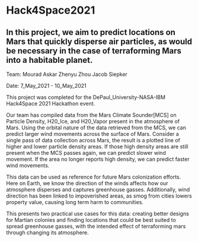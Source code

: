 # Hack4Space2021
## In this project, we aim to predict locations on Mars that quickly disperse air particles, as would be necessary in the case of terraforming Mars into a habitable planet.

Team:
  Mourad Askar
  Zhenyu Zhou
  Jacob Siepker

Date: 7_May_2021 - 10_May_2021

This project was completed for the DePaul_University-NASA-IBM Hack4Space 2021 Hackathon event.

Our team has compiled data from the Mars Climate Sounder[MCS] on Particle Density, H20_Ice, and H20_Vapor present in the atmosphere of Mars.
Using the orbital nature of the data retrieved from the MCS, we can predict larger wind movements across the surface of Mars.  Consider a
single pass of data collection across Mars, the result is a plotted line of higher and lower particle density areas.  If those high density
areas are still present when the MCS passes again, we can predict slower wind movement.  If the area no longer reports high density, we can
predict faster wind movements.

This data can be used as reference for future Mars colonization efforts.  Here on Earth, we know the direction of the winds affects how our
atmosphere disperses and captures greenhouse gasses.  Additionally, wind direction has been linked to impoverished areas, as smog from cities
lowers property value, causing long term harm to communities.

This presents two practical use cases for this data: creating better designs for Martian colonies and finding locations that could be best
suited to spread greenhouse gasses, with the intended effect of terraforming mars through changing its atmosphere.
